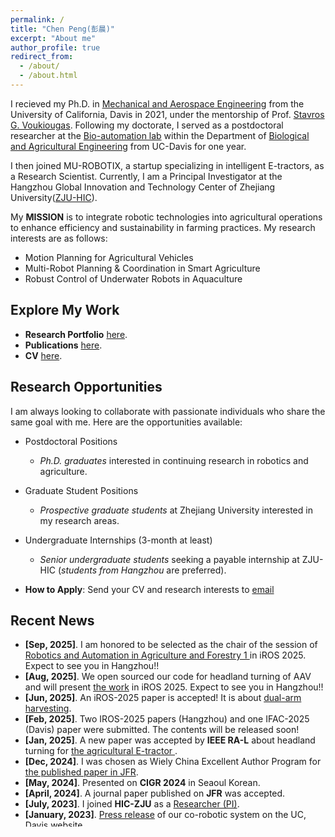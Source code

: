 ```yaml
---
permalink: /
title: "Chen Peng(彭晨)"
excerpt: "About me"
author_profile: true
redirect_from: 
  - /about/
  - /about.html
---
```


I recieved my Ph.D. in [Mechanical and Aerospace Engineering](https://mae.ucdavis.edu/) from the University of California, Davis in 2021, under the mentorship of Prof. [Stavros G. Voukiougas](https://faculty.engineering.ucdavis.edu/vougioukas/). Following my doctorate, I served as a postdoctoral researcher at the [Bio-automation lab](https://faculty.engineering.ucdavis.edu/vougioukas/research/lab-members/) within the Department of [Biological and Agricultural Engineering](https://bae.ucdavis.edu/) from UC-Davis for one year. 

I then joined MU-ROBOTIX, a startup specializing in intelligent E-tractors, as a Research Scientist. Currently, I am a Principal Investigator at the Hangzhou Global Innovation and Technology Center of Zhejiang University([ZJU-HIC](https://hic.zju.edu.cn/2023/0904/c72951a2797324/page.htm)). 

My **MISSION** is to  integrate robotic technologies into agricultural operations to enhance efficiency and sustainability in farming practices. My research interests are as follows: 
- Motion Planning for Agricultural Vehicles
- Multi-Robot Planning & Coordination in Smart Agriculture
- Robust Control of Underwater Robots in Aquaculture

## Explore My Work

* **Research Portfolio** [here](https://caseypen.github.io/portfolio/).
* **Publications** [here](https://caseypen.github.io/publications/).
* **CV** [here](https://caseypen.github.io/cv/).

## Research Opportunities
I am always looking to collaborate with passionate individuals who share the same goal with me. Here are the opportunities available:
* Postdoctoral Positions 
  - *Ph.D. graduates* interested in continuing research in robotics and agriculture.
  <!-- - **How to Apply**: Send your CV to [email](mailto:chen.peng@zju.edu.cn) -->
* Graduate Student Positions 
  - *Prospective graduate students* at Zhejiang University interested in my research areas.
  <!-- - **How to Apply**: Send your CV to [email](mailto:chen.peng@zju.edu.cn) -->
* Undergraduate Internships (3-month at least)
  - *Senior undergraduate students* seeking a payable internship at ZJU-HIC (*students from Hangzhou* are preferred).

* **How to Apply**: Send your CV and research interests to [email](mailto:chen.peng@zju.edu.cn)


## <i class="fa fa-fw fa-rss "></i> Recent News ##
<ul style="width: auto; height: 300px; overflow: auto">
  
  <li> <b>[Sep, 2025]</b>. I am honored to be selected as the chair of the session of   <a href="https://ras.papercept.net/conferences/conferences/IROS25/program/IROS25_ProgramAtAGlanceWeb.html"> Robotics and Automation in Agriculture and Forestry 1 </a> in iROS 2025. Expect to see you in Hangzhou!!</li>

  <li> <b>[Aug, 2025]</b>. We open sourced our code for headland turning of AAV and will present  <a href="https://agroboticsresearch.github.io/east_planner/"> the work</a> in iROS 2025. Expect to see you in Hangzhou!!</li>

  <li> <b>[Jun, 2025]</b>. An iROS-2025 paper is accepted! It is about <a href="https://agroboticsresearch.github.io/dual_arm_milp/"> dual-arm harvesting</a>. </li>

  <li> <b>[Feb, 2025]</b>. Two IROS-2025 papers (Hangzhou) and one IFAC-2025 (Davis) paper were submitted. The contents will be released soon!  </li>

  <li> <b>[Jan, 2025]</b>. A new paper was accepted by <b>IEEE RA-L</b> about headland turning for <a href="https://caseypen.github.io/portfolio/portfolio-G-pathplanning-aav/"> the agricultural E-tractor </a>. </li>

  <li> <b>[Dec, 2024]</b>. I was chosen as Wiely China Excellent Author Program for <a href="https://caseypen.github.io/publication/2024-JFR-paper"> the published paper in JFR</a>. </li>

  <li> <b>[May, 2024]</b>. Presented on <b>CIGR 2024</b> in Seaoul Korean. </li>
  
  <li> <b>[April, 2024]</b>. A journal paper published on <b>JFR</b> was accepted. </li>

  <li> <b>[July, 2023]</b>. I joined <b>HIC-ZJU</b> as a  <a href="https://hic.zju.edu.cn/2023/0904/c72951a2797324/page.htm">Researcher (PI)</a>. </li>

  <li> <b>[January, 2023]</b>. <a href="https://engineering.ucdavis.edu/news/strawberry-harvesters-get-some-help-new-robot-coworkers">Press release</a> of our co-robotic system on the UC, Davis website </li>

  <li> <b>[April, 2022]</b>. Invited speaker for the topic of "The challenge and opportunity of robotic application in specialty crops." for BAE department in Zhejiang University  </li>

  <li> <b>[April, 2022]</b>. Paper pal for <a href="https://digicrop.de/program-for-the-live-event/">DIGICROP 2022</a> </li>

  <li> <b>[Feberuary, 2022]</b>. Joined the start-up company MUROBOTIX and do the development of PNC for E-tractor </li>

  <li> <b>[November, 2021]</b>. Harvesting bin for monitoring almond yield was reported by <a href="https://www.wcngg.com/2021/11/04/new-off-ground-harvest-research-incorporates-precision-yield-monitoring-for-improved-orchard-management/">West Coast Nut</a>.  </li>

  <li> <b>[November, 2021]</b>. Presented in the AIFS/PhenoRob Early Career Researchers Symposium.  </li>

  <li> <b>[September, 2021]</b>. Presented in the BAE seminar of UC, Davis for the topic "Co-Robotic Systems for Specialty Crop Harvesting Operations".  </li>

  <li> <b>[July, 2021]</b>. Two provisional patents are submitted for crop-transport co-robots during manual harvesting. </li>

  <li> <b>[July, 2021]</b>. Made presentations on AIM of ASABE 2021  </li>

  <li> <b>[Apr, 2021]</b>. Two abstracts were accpeted by ASABE 2021 and I will present our work of mobile robots navigation on June. </li>

  <li> <b>[Apr, 2021]</b>. I started my Post-Doc research in Bio-automation lab from UC-Davis.</li>

  <li> <b>[Mar, 2021]</b>. I obtained my PhD degree of Mechanical and Aerospace Engineering at UC-Davis!!.</li>  

  <li> <b>[Nov, 2020]</b>. We finished a successful system experiment in the strawberry field of Lompoc, CA.</li>  

</ul>

<script type='text/javascript' id='clustrmaps' src='//cdn.clustrmaps.com/map_v2.js?cl=ffffff&w=a&t=tt&d=G2ynBHz3QRxEPD-jOq1Rw5aGQBcFgOJaIdxS6xhyUhk'></script>